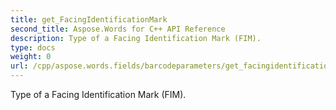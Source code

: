 ```yaml
---
title: get_FacingIdentificationMark
second_title: Aspose.Words for C++ API Reference
description: Type of a Facing Identification Mark (FIM). 
type: docs
weight: 0
url: /cpp/aspose.words.fields/barcodeparameters/get_facingidentificationmark/
---
```


Type of a Facing Identification Mark (FIM). 

